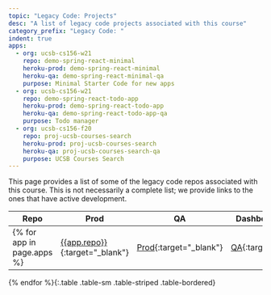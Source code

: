 ```yaml
---
topic: "Legacy Code: Projects"
desc: "A list of legacy code projects associated with this course"
category_prefix: "Legacy Code: "
indent: true
apps: 
  - org: ucsb-cs156-w21
    repo: demo-spring-react-minimal
    heroku-prod: demo-spring-react-minimal
    heroku-qa: demo-spring-react-minimal-qa
    purpose: Minimal Starter Code for new apps
  - org: ucsb-cs156-w21
    repo: demo-spring-react-todo-app
    heroku-prod: demo-spring-react-todo-app
    heroku-qa: demo-spring-react-todo-app-qa
    purpose: Todo manager  
  - org: ucsb-cs156-f20
    repo: proj-ucsb-courses-search
    heroku-prod: proj-ucsb-courses-search
    heroku-qa: proj-ucsb-courses-search-qa
    purpose: UCSB Courses Search  
---
```


This page provides a list of some of the legacy code repos associated with this course.  This is not necessarily a complete list; we provide links to the ones that 
have active development.

| Repo | Prod | QA | Dashboard (prod) | Dashboard (qa) | Purpose |    
|------|-----------------|-------------|---------------|-----------|----------|
{% for app in page.apps %}| [{{app.repo}}](https://github.com/{{app.org}}/{{app.repo}}){:target="_blank"} | [Prod](https://{{app.heroku-prod}}.herokuapp.com){:target="_blank"} | [QA](https://{{app.heroku-qa}}.herokuapp.com){:target="_blank"} | [Prod Heroku Dashboard](https://dashboard.heroku.com/apps/{{app.heroku-prod}}){:target="_blank"} | [QA Heroku Dashboard](https://dashboard.heroku.com/apps/{{app.heroku-qa}}){:target="_blank"} | {{app.purpose}} |
{% endfor %}{:.table .table-sm .table-striped .table-bordered}



